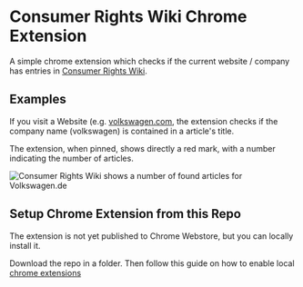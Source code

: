 # Consumer Rights Wiki Chrome Extension

A simple chrome extension which checks if the current website / company has 
entries in [Consumer Rights Wiki](https://consumerrights.wiki).

## Examples
If you visit a Website (e.g. [volkswagen.com](https://volkswagen.com), the 
extension checks if the company name (volkswagen) is contained in a article's title.

The extension, when pinned, shows directly a red mark, with a number indicating the number of articles.

![Consumer Rights Wiki shows a number of found articles for Volkswagen.de](Documentation/Images/crw-Example-VW.png)

## Setup Chrome Extension from this Repo
The extension is not yet published to Chrome Webstore, but you can locally install it.

Download the repo in a folder. 
Then follow this guide on how to enable local [chrome extensions](https://developer.chrome.com/docs/extensions/get-started)

